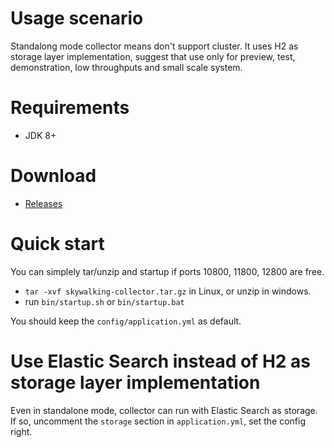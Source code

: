 # Usage scenario
Standalong mode collector means don't support cluster. It uses H2 as storage layer implementation, suggest that use only for preview, test, demonstration, low throughputs and small scale system.

# Requirements
* JDK 8+

# Download
* [Releases](https://github.com/OpenSkywalking/skywalking/releases)

# Quick start
You can simplely tar/unzip and startup if ports 10800, 11800, 12800 are free.

- `tar -xvf skywalking-collector.tar.gz` in Linux, or unzip in windows.
- run `bin/startup.sh` or `bin/startup.bat`

You should keep the `config/application.yml` as default.

# Use Elastic Search instead of H2 as storage layer implementation
Even in standalone mode, collector can run with Elastic Search as storage. If so, uncomment the `storage` section in `application.yml`, set the config right.

